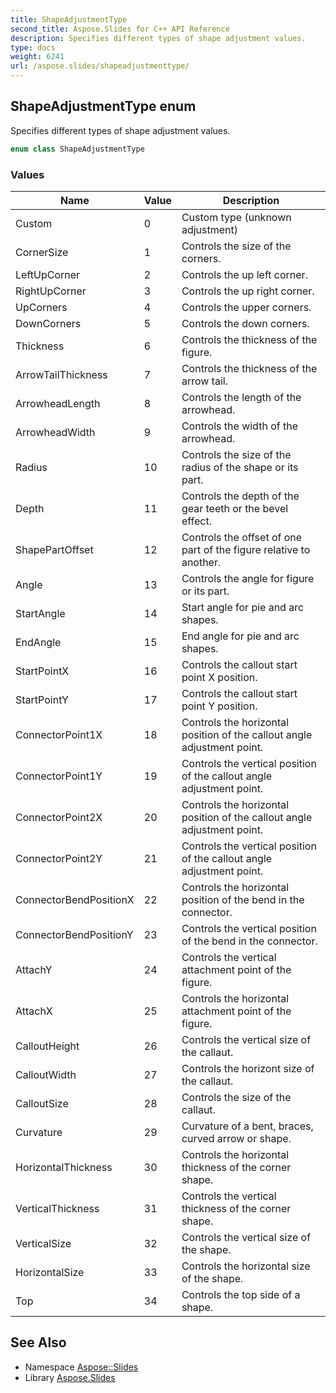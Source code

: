 ```yaml
---
title: ShapeAdjustmentType
second_title: Aspose.Slides for C++ API Reference
description: Specifies different types of shape adjustment values.
type: docs
weight: 6241
url: /aspose.slides/shapeadjustmenttype/
---
```

## ShapeAdjustmentType enum


Specifies different types of shape adjustment values.

```cpp
enum class ShapeAdjustmentType
```

### Values

| Name | Value | Description |
| --- | --- | --- |
| Custom | 0 | Custom type (unknown adjustment) |
| CornerSize | 1 | Controls the size of the corners. |
| LeftUpCorner | 2 | Controls the up left corner. |
| RightUpCorner | 3 | Controls the up right corner. |
| UpCorners | 4 | Controls the upper corners. |
| DownCorners | 5 | Controls the down corners. |
| Thickness | 6 | Controls the thickness of the figure. |
| ArrowTailThickness | 7 | Controls the thickness of the arrow tail. |
| ArrowheadLength | 8 | Controls the length of the arrowhead. |
| ArrowheadWidth | 9 | Controls the width of the arrowhead. |
| Radius | 10 | Controls the size of the radius of the shape or its part. |
| Depth | 11 | Controls the depth of the gear teeth or the bevel effect. |
| ShapePartOffset | 12 | Controls the offset of one part of the figure relative to another. |
| Angle | 13 | Controls the angle for figure or its part. |
| StartAngle | 14 | Start angle for pie and arc shapes. |
| EndAngle | 15 | End angle for pie and arc shapes. |
| StartPointX | 16 | Controls the callout start point X position. |
| StartPointY | 17 | Controls the callout start point Y position. |
| ConnectorPoint1X | 18 | Controls the horizontal position of the callout angle adjustment point. |
| ConnectorPoint1Y | 19 | Controls the vertical position of the callout angle adjustment point. |
| ConnectorPoint2X | 20 | Controls the horizontal position of the callout angle adjustment point. |
| ConnectorPoint2Y | 21 | Controls the vertical position of the callout angle adjustment point. |
| ConnectorBendPositionX | 22 | Controls the horizontal position of the bend in the connector. |
| ConnectorBendPositionY | 23 | Controls the vertical position of the bend in the connector. |
| AttachY | 24 | Controls the vertical attachment point of the figure. |
| AttachX | 25 | Controls the horizontal attachment point of the figure. |
| CalloutHeight | 26 | Controls the vertical size of the callaut. |
| CalloutWidth | 27 | Controls the horizont size of the callaut. |
| CalloutSize | 28 | Controls the size of the callaut. |
| Curvature | 29 | Curvature of a bent, braces, curved arrow or shape. |
| HorizontalThickness | 30 | Controls the horizontal thickness of the corner shape. |
| VerticalThickness | 31 | Controls the vertical thickness of the corner shape. |
| VerticalSize | 32 | Controls the vertical size of the shape. |
| HorizontalSize | 33 | Controls the horizontal size of the shape. |
| Top | 34 | Controls the top side of a shape. |

## See Also

* Namespace [Aspose::Slides](../)
* Library [Aspose.Slides](../../)